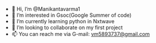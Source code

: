 - 👋 Hi, I’m @Manikantavarma1
- 👀 I’m interested in Gsoc(Google Summer of code)
- 🌱 I’m currently learning python in Nxtwave
- 💞️ I’m looking to collaborate on my first project 
- 📫 You can reach me via G-mail: vm5893737@gmail.com

<!---
Manikantavarma1/Manikantavarma1 is a ✨ special ✨ repository because its `README.md` (this file) appears on your GitHub profile.
You can click the Preview link to take a look at your changes.
--->

